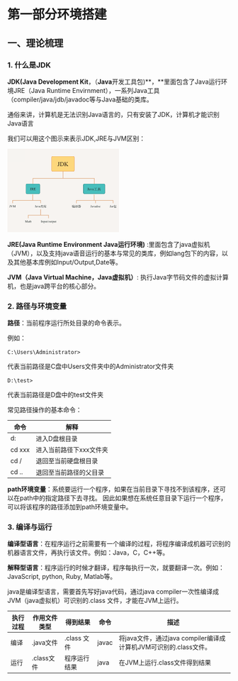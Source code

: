 # 第一部分环境搭建

## 一、理论梳理

### 1. 什么是JDK

**JDK(Java Development Kit**，（**Java**开发工具包)**，**里面包含了Java运行环境JRE（Java Runtime Envirnment），一系列Java工具（compiler/java/jdb/javadoc等与Java基础的类库。

通俗来讲，计算机是无法识别Java语言的，只有安装了JDK，计算机才能识别Java语言

我们可以用这个图示来表示JDK,JRE与JVM区别：

![avater](./pictures/Part01-1.png)

**JRE(Java Runtime Environment Java运行环境)** :里面包含了java虚拟机（JVM），以及支持java语音运行的基本与常见的类库，例如lang包下的内容，以及其他基本库例如Input/Output,Date等。

**JVM（Java Virtual Machine，Java虚拟机）**: 执行Java字节码文件的虚拟计算机，也是java跨平台的核心部分。

### 2. 路径与环境变量

**路径**：当前程序运行所处目录的命令表示。

例如： 

```
C:\Users\Administrator>
```

代表当前路径是C盘中Users文件夹中的Administrator文件夹

```
D:\test>
```

代表当前路径是D盘中的test文件夹

常见路径操作的基本命令：

| 命令   | 解释                    |
| ------ | ----------------------- |
| d:     | 进入D盘根目录           |
| cd xxx | 进入当前路径下xxx文件夹 |
| cd /   | 退回至当前硬盘根目录    |
| cd ..  | 退回至当前路径的父目录  |

**path环境变量**：系统要运行一个程序，如果在当前目录下寻找不到该程序，还可以在path中的指定路径下去寻找。 因此如果想在系统任意目录下运行一个程序，可以将该程序的路径添加到path环境变量中。

### 3. 编译与运行

**编译型语言**：在程序运行之前需要有一个编译的过程，将程序编译成机器可识别的机器语言文件，再执行该文件。例如：Java，C，C++等。

**解释型语言**：程序运行的时候才翻译，程序每执行一次，就要翻译一次。例如：JavaScript, python, Ruby, Matlab等。

java是编译型语言，需要首先写好java代码，通过java compiler一次性编译成JVM（java虚拟机）可识别的.class 文件，才能在JVM上运行。

| 执行过程 | 作用文件类型 | 得到结果     | 命令  | 描述                                                         |
| -------- | ------------ | ------------ | ----- | ------------------------------------------------------------ |
| 编译     | .java文件    | .class 文件  | javac | 将java文件，通过java compiler编译成计算机JVM可识别的.class文件。 |
| 运行     | .class文件   | 程序运行结果 | java  | 在JVM上运行.class文件得到结果                                |

